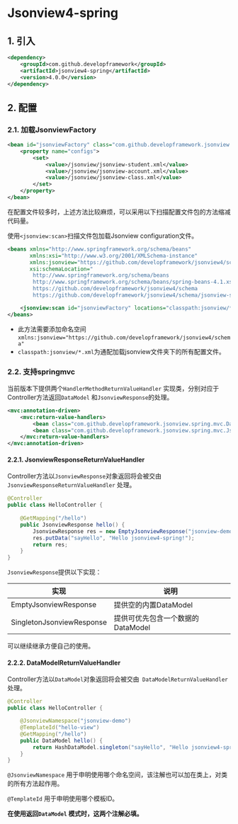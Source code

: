 # Jsonview4-spring

## 1. 引入

```xml
<dependency>
    <groupId>com.github.developframework</groupId>
    <artifactId>jsonview4-spring</artifactId>
    <version>4.0.0</version>
</dependency>
```

## 2. 配置

### 2.1. 加载JsonviewFactory

```xml
<bean id="jsonviewFactory" class="com.github.developframework.jsonview.spring.JsonviewFactoryFactoryBean">
    <property name="configs">
        <set>
            <value>/jsonview/jsonview-student.xml</value>
            <value>/jsonview/jsonview-account.xml</value>
            <value>/jsonview/jsonview-class.xml</value>
        </set>
    </property>
</bean>
```

在配置文件较多时，上述方法比较麻烦，可以采用以下扫描配置文件包的方法缩减代码量。

使用`<jsonview:scan>`扫描文件包加载Jsonview configuration文件。

```xml
<beans xmlns="http://www.springframework.org/schema/beans"
       xmlns:xsi="http://www.w3.org/2001/XMLSchema-instance"
       xmlns:jsonview="https://github.com/developframework/jsonview4/schema"
       xsi:schemaLocation="
		http://www.springframework.org/schema/beans
		http://www.springframework.org/schema/beans/spring-beans-4.1.xsd
		https://github.com/developframework/jsonview4/schema
		https://github.com/developframework/jsonview4/schema/jsonview-spring.xsd">

    <jsonview:scan id="jsonviewFactory" locations="classpath:jsonview/*.xml" />
</beans>
```

- 此方法需要添加命名空间`xmlns:jsonview="https://github.com/developframework/jsonview4/schema"`
- `classpath:jsonview/*.xml`为通配加载jsonview文件夹下的所有配置文件。

### 2.2. 支持springmvc

当前版本下提供两个`HandlerMethodReturnValueHandler` 实现类，分别对应于Controller方法返回`DataModel` 和`JsonviewResponse`的处理。

```xml
<mvc:annotation-driven>
    <mvc:return-value-handlers>
        <bean class="com.github.developframework.jsonview.spring.mvc.DataModelReturnValueHandler" />
        <bean class="com.github.developframework.jsonview.spring.mvc.JsonviewResponseReturnValueHandler" />
    </mvc:return-value-handlers>
</mvc:annotation-driven>
```

#### 2.2.1. JsonviewResponseReturnValueHandler

Controller方法以`JsonviewResponse`对象返回将会被交由` JsonviewResponseReturnValueHandler` 处理。

```java
@Controller
public class HelloController {
    
    @GetMapping("/hello")
    public JsonviewResponse hello() {
        JsonviewResponse res = new EmptyJsonviewResponse("jsonview-demo", "hello-view");
        res.putData("sayHello", "Hello jsonview4-spring!");
        return res;
    }
}
```

`JsonviewResponse`提供以下实现：

| 实现                        | 说明                    |
| ------------------------- | --------------------- |
| EmptyJsonviewResponse     | 提供空的内置DataModel       |
| SingletonJsonviewResponse | 提供可优先包含一个数据的DataModel |

可以继续继承方便自己的使用。

#### 2.2.2. DataModelReturnValueHandler

Controller方法以`DataModel`对象返回将会被交由` DataModelReturnValueHandler` 处理。

```java
@Controller
public class HelloController {

    @JsonviewNamespace("jsonview-demo")
    @TemplateId("hello-view")
    @GetMapping("/hello")
    public DataModel hello() {
        return HashDataModel.singleton("sayHello", "Hello jsonview4-spring!");
    }
}
```

`@JsonviewNamespace` 用于申明使用哪个命名空间，该注解也可以加在类上，对类的所有方法起作用。

`@TemplateId` 用于申明使用哪个模板ID。

**在使用返回`DataModel` 模式时，这两个注解必填。**

